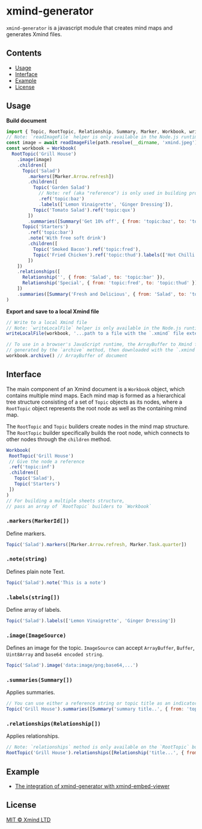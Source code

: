 # xmind-generator

`xmind-generator` is a javascript module that creates mind maps and generates Xmind files.

## Contents

<!-- - [Install](#Install) -->
- [Usage](#usage)
- [Interface](#interface)
- [Example](#example)
- [License](#license)

## Usage

**Build document**

```javascript
import { Topic, RootTopic, Relationship, Summary, Marker, Workbook, writeLocalFile, readLocalImage } from 'xmind-generator'
// Note: `readImageFile` helper is only available in the Node.js runtime
const image = await readImageFile(path.resolve(__dirname, 'xmind.jpeg'))
const workbook = Workbook(
  RootTopic('Grill House')
    .image(image)
    .children([
      Topic('Salad')
        .markers([Marker.Arrow.refresh])
        .children([
          Topic('Garden Salad')
            // Note: ref (aka "reference") is only used in building procedure, is not saved in exported Xmind file.
            .ref('topic:baz')
            .labels(['Lemon Vinaigrette', 'Ginger Dressing']),
          Topic('Tomato Salad').ref('topic:qux')
        ])
        .summaries([Summary('Get 10% off', { from: 'topic:baz', to: 'topic:qux' })]),
      Topic('Starters')
        .ref('topic:bar')
        .note('With free soft drink')
        .children([
          Topic('Smoked Bacon').ref('topic:fred'),
          Topic('Fried Chicken').ref('topic:thud').labels(['Hot Chilli'])
        ])
    ])
    .relationships([
      Relationship('', { from: 'Salad', to: 'topic:bar' }),
      Relationship('Special', { from: 'topic:fred', to: 'topic:thud' })
    ])
    .summaries([Summary('Fresh and Delicious', { from: 'Salad', to: 'topic:bar' })])
)
```

**Export and save to a local Xmind file**
```javascript
// Write to a local Xmind file
// Note: `writeLocalFile` helper is only available in the Node.js runtime
writeLocalFile(workbook, '...path to a file with the `.xmind` file extension')

// To use in a browser's JavaScript runtime, the ArrayBuffer to Xmind file can be
// generated by the `archive` method, then downloaded with the `.xmind` file extension
workbook.archive() // ArrayBuffer of document
```

## Interface

The main component of an Xmind document is a `Workbook` object, which contains multiple mind maps. Each mind map is formed as a hierarchical tree structure consisting of a set of `Topic` objects as its nodes, where a `RootTopic` object represents the root node as well as the containing mind map.

The `RootTopic` and `Topic` builders create nodes in the mind map structure. The `RootTopic` builder specifically builds the root node, which connects to other nodes through the `children` method.

 ```javascript
Workbook(
  RootTopic('Grill House')
  // Give the node a reference
  .ref('topic:inf')
  .children([
    Topic('Salad'),
    Topic('Starters')
  ])
)
// For building a multiple sheets structure,
// pass an array of `RootTopic` builders to `Workbook`
 ```

### `.markers(MarkerId[])`

Define markers.

```javascript
Topic('Salad').markers([Marker.Arrow.refresh, Marker.Task.quarter])
```

### `.note(string)`
Defines plain note Text.
```javascript
Topic('Salad').note('This is a note')
```

### `.labels(string[])`
Define array of labels.
```javascript
Topic('Salad').labels(['Lemon Vinaigrette', 'Ginger Dressing'])
```
### `.image(ImageSource)`
Defines an image for the topic. `ImageSource` can accept `ArrayBuffer`, `Buffer`, `Uint8Array` and `base64 encoded string`.
```javascript
Topic('Salad').image('data:image/png;base64,...')
```
### `.summaries(Summary[])`
Applies summaries.
```javascript
// You can use either a reference string or topic title as an indicator, and make sure they are unique.
Topic('Grill House').summaries([Summary('summary title..', { from: 'topic:foo', to: 'topic:bar' })])
```
### `.relationships(Relationship[])`
Applies relationships.
```javascript
// Note: `relationships` method is only available on the `RootTopic` builder
RootTopic('Grill House').relationships([Relationship('title...', { from: 'topic:foo', to: 'topic:bar' })])
```

## Example

- [The integration of xmind-generator with xmind-embed-viewer](examples/integration-embed-viewer/README.md)



## License

[MIT © Xmind LTD](./LICENSE)



